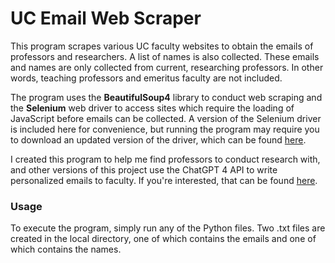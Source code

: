 # UC Email Web Scraper

This program scrapes various UC faculty websites to obtain the emails of professors and researchers. A list of names is also collected. These emails and names are only collected from current, researching professors. In other words, teaching professors and emeritus faculty are not included. 


The program uses the **BeautifulSoup4** library to conduct web scraping and the **Selenium** web driver to access sites which require the loading of JavaScript before emails can be collected. A version of the Selenium driver is included here for convenience, but running the program may require you to download an updated version of the driver, which can be found [here](https://selenium-python.readthedocs.io/installation.html).


I created this program to help me find professors to conduct research with, and other versions of this project use the ChatGPT 4 API to write personalized emails to faculty. If you're interested, that can be found [here](https://github.com/puruvian/hackathon).


### Usage ###

To execute the program, simply run any of the Python files. Two .txt files are created in the local directory, one of which contains the emails and one of which contains the names.  
